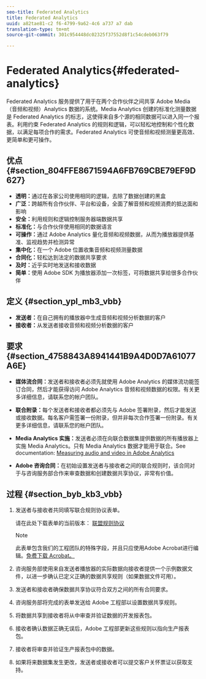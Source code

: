 ```yaml
---
seo-title: Federated Analytics
title: Federated Analytics
uuid: a82tae81-c2 f6-4799-9a62-4c6 a737 a7 dab
translation-type: tm+mt
source-git-commit: 301c954448dc02325f37552d8f1c54cdeb063f79

---
```



# Federated Analytics{#federated-analytics}

Federated Analytics 服务提供了用于在两个合作伙伴之间共享 Adobe Media（音频和视频）Analytics 数据的系统。Media Analytics 创建的标准化测量数据是 Federated Analytics 的标志，这使得来自多个源的相同数据可以进入同一个报表。利用约束 Federated Analytics 的规则和逻辑，可以轻松地控制和个性化数据，以满足每项合作的需求。Federated Analytics 可使音频和视频测量更高效、更简单和更可操作。

## 优点 {#section_804FFE8671594A6FB769CBE79EF9D627}

* **透明：**&#x200B;通过在各家公司使用相同的逻辑，去除了数据创建的黑盒
* **广泛：**&#x200B;跨越所有合作伙伴、平台和设备，全面了解音频和视频消费的抵达面和影响
* **安全：**&#x200B;利用规则和逻辑控制服务器端数据共享
* **标准化：**&#x200B;与合作伙伴使用相同的数据语言
* **可操作：**&#x200B;通过 Adobe Analytics 量化音频和视频数据，从而为播放器提供基准、监视趋势并检测异常
* **集中化：**&#x200B;在一个 Adobe 位置收集音频和视频测量数据
* **合同化：**&#x200B;轻松达到法定的数据共享要求
* **及时：**&#x200B;近乎实时地发送和接收数据
* **简单：**&#x200B;使用 Adobe SDK 为播放器添加一次标签，可将数据共享给很多合作伙伴

## 定义 {#section_ypl_mb3_vbb}

* **发送者：**&#x200B;在自己拥有的播放器中生成音频和视频分析数据的客户
* **接收者：**&#x200B;从发送者接收音频和视频分析数据的客户

## 要求 {#section_4758843A8941441B9A4D0D7A61077A6E}

* **媒体流合同：**&#x200B;发送者和接收者必须先就使用 Adobe Analytics 的媒体流功能签订合同，然后才能获得访问 Adobe Analytics 音频和视频数据的权限。有关更多详细信息，请联系您的帐户团队。
* **联合附录：**&#x200B;每个发送者和接收者都必须先与 Adobe 签署附录，然后才能发送或接收数据。每名客户需签署一份附录，但并非每次合作签署一份附录。有关更多详细信息，请联系您的帐户团队。
* **Media Analytics 实施：**&#x200B;发送者必须在向联合数据集提供数据的所有播放器上实施 Media Analytics。只有 Media Analytics 数据才能用于联合。See documentation: [Measuring audio and video in Adobe Analytics](media-overview.md)

* **Adobe 咨询合同：**&#x200B;在初始设置发送者与接收者之间的联合规则时，该合同对于与咨询服务部合作来审查数据和创建数据共享协议，非常有价值。

## 过程 {#section_byb_kb3_vbb}

1. 发送者与接收者共同填写联合规则协议表单。

   请在此处下载表单的当前版本： [联盟规则协议](federated_analytics_form.pdf)

   >[!NOTE]
   >
   >此表单包含我们的工程团队的特殊字段，并且只应使用Adobe Acrobat进行编辑。[免费下载 Acrobat。](https://get.adobe.com/reader/)

1. 咨询服务部使用来自发送者播放器的实际数据向接收者提供一个示例数据文件，以进一步确认已定义正确的数据共享规则（如果数据文件可用）。
1. 发送者和接收者确保数据共享协议符合双方之间的所有合同要求。
1. 咨询服务部将完成的表单发送给 Adobe 工程部以设置数据共享规则。
1. 将数据共享到接收者将从中审查并验证数据的开发报表包。
1. 接收者确认数据正确无误后，Adobe 工程部更新这些规则以指向生产报表包。
1. 接收者将审查并验证生产报表包中的数据。
1. 如果将来数据集发生更改，发送者或接收者可以提交客户关怀票证以获取支持。

